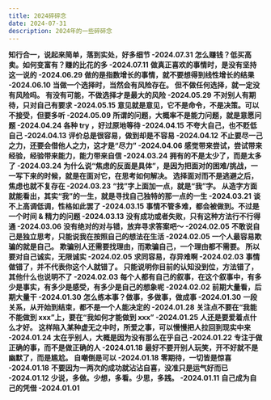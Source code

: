 ```yaml
---
title: 2024碎碎念
date: 2024-07-31
description: 2024年的一些碎碎念
---
```



<a className="block h-full rounded-lg border border-gray-700 p-4 hover:border-pink-600">
  <strong className="font-medium text-white">知行合一，说起来简单，落到实处，好多细节 -2024.07.31</strong>
</a>

<a className="block h-full rounded-lg border border-gray-700 p-4 hover:border-pink-600">
  <strong className="font-medium text-white">怎么赚钱？低买高卖。如何变富有？赚的比花的多 -2024.07.11</strong>
</a>

<a className="block h-full rounded-lg border border-gray-700 p-4 hover:border-pink-600">
  <strong className="font-medium text-white">做真正喜欢的事情时，是没有坚持这一说的 -2024.06.29</strong>
</a>

<a className="block h-full rounded-lg border border-gray-700 p-4 hover:border-pink-600">
  <strong className="font-medium text-white">做的是指数增长的事情，就不要想得到线性增长的结果 -2024.06.10</strong>
</a>

<a className="block h-full rounded-lg border border-gray-700 p-4 hover:border-pink-600">
  <strong className="font-medium text-white">当做一个选择时，当然会有风险存在。
    但不做任何选择，就一定没有风险吗。
    有没有可能，不做选择才是最大的风险 -2024.05.29</strong>
</a>

<a className="block h-full rounded-lg border border-gray-700 p-4 hover:border-pink-600">
  <strong className="font-medium text-white">不对别人有期待，只对自己有要求 -2024.05.15</strong>
</a>

<a className="block h-full rounded-lg border border-gray-700 p-4 hover:border-pink-600">
  <strong className="font-medium text-white">意见就是意见，它不是命令，不是决策。可以不接受，但要多听 -2024.05.09</strong>
</a>

<a className="block h-full rounded-lg border border-gray-700 p-4 hover:border-pink-600">
  <strong className="font-medium text-white">所谓的问题，大概率不是能力问题，就是意愿问题 -2024.04.24</strong>
</a>

<a className="block h-full rounded-lg border border-gray-700 p-4 hover:border-pink-600">
  <strong className="font-medium text-white">各种 try ，好过原地等待 -2024.04.15</strong>
</a>

<a className="block h-full rounded-lg border border-gray-700 p-4 hover:border-pink-600">
  <strong className="font-medium text-white">不夸大自己，也不贬低自己 -2024.04.13</strong>
</a>

<a className="block h-full rounded-lg border border-gray-700 p-4 hover:border-pink-600">
  <strong className="font-medium text-white">评价总是很容易，做到却是不容易 -2024.04.12</strong>
</a>

<a className="block h-full rounded-lg border border-gray-700 p-4 hover:border-pink-600">
  <strong className="font-medium text-white">不止要尽一己之力，还要会借他人之力，这才是“尽力” -2024.04.06</strong>
</a>

<a className="block h-full rounded-lg border border-gray-700 p-4 hover:border-pink-600">
  <strong className="font-medium text-white">感觉带来尝试，尝试带来经验，经验带来能力，能力带来自信 -2024.03.24</strong>
</a>

<a className="block h-full rounded-lg border border-gray-700 p-4 hover:border-pink-600">
  <strong className="font-medium text-white">拥有的不是太少了，而是太多了 -2024.03.24</strong>
</a>

<a className="block h-full rounded-lg border border-gray-700 p-4 hover:border-pink-600">
  <strong className="font-medium text-white">为什么说“焦虑的反面是具体”，是因为把面对的困难/挑战，一一写下来的时候，就是在面对它，在思考如何解决。
    选择面对而不是逃避之后，焦虑也就不复存在 -2024.03.23</strong>
</a>

<a className="block h-full rounded-lg border border-gray-700 p-4 hover:border-pink-600">
  <strong className="font-medium text-white">“找”字上面加一点，就是“我”字。
    从造字方面就能看出，其实“我”的一生，就是寻找自己独特的那一点的一生 -2024.03.21</strong>
</a>

<a className="block h-full rounded-lg border border-gray-700 p-4 hover:border-pink-600">
  <strong className="font-medium text-white"> 谈不上高调低调，性格如此罢了 -2024.03.15</strong>
</a>

<a className="block h-full rounded-lg border border-gray-700 p-4 hover:border-pink-600">
  <strong className="font-medium text-white">事情不管多难，都会被做到。不过是一个时间 & 精力的问题 -2024.03.13</strong>
</a>         

<a className="block h-full rounded-lg border border-gray-700 p-4 hover:border-pink-600">
  <strong className="font-medium text-white">没有成功或者失败，只有这种方法行不行得通 -2024.03.06</strong>
</a>

<a className="block h-full rounded-lg border border-gray-700 p-4 hover:border-pink-600">
  <strong className="font-medium text-white">没有绝对的对与错，放弃寻求答案吧～ -2024.02.05</strong>
</a>

<a className="block h-full rounded-lg border border-gray-700 p-4 hover:border-pink-600">
  <strong className="font-medium text-white">不敢说自己是独立思考，只能说我在按照自己的想法在生活 -2024.02.05</strong>
</a>

<a className="block h-full rounded-lg border border-gray-700 p-4 hover:border-pink-600">
  <strong className="font-medium text-white">一个人最容易欺骗的就是自己。
    欺骗别人还需要找理由，而欺骗自己，一个理由都不需要。
    所以要对自己诚实，无限诚实 -2024.02.05</strong>
</a>

<a className="block h-full rounded-lg border border-gray-700 p-4 hover:border-pink-600">
  <strong className="font-medium text-white">求同容易，存异难啊 -2024.02.03</strong>
</a>

<a className="block h-full rounded-lg border border-gray-700 p-4 hover:border-pink-600">
  <strong className="font-medium text-white">事情做错了，并不代表你这个人就错了。
    只能说明你目前的认知没到位，方法错了，其他什么也说明不了 -2024.02.03</strong>
</a>

<a className="block h-full rounded-lg border border-gray-700 p-4 hover:border-pink-600">
  <strong className="font-medium text-white">每个人都有自己的叙事，在这个叙事中，有多少是事实，有多少是感受，有多少是自己的想象呢 -2024.02.02</strong>
</a>

<a className="block h-full rounded-lg border border-gray-700 p-4 hover:border-pink-600">
  <strong className="font-medium text-white">前期大量看，后期大量干 -2024.01.30</strong>
</a>

<a className="block h-full rounded-lg border border-gray-700 p-4 hover:border-pink-600">
  <strong className="font-medium text-white">怎么练本事？做事，多做事，做成事 -2024.01.30</strong>
</a>

<a className="block h-full rounded-lg border border-gray-700 p-4 hover:border-pink-600">
  <strong className="font-medium text-white">一段关系，从开始到结束，都不是一个人能决定的 -2024.01.28</strong>
</a>

<a className="block h-full rounded-lg border border-gray-700 p-4 hover:border-pink-600">
  <strong className="font-medium text-white">关注点不要在“我能不能做到 xxx”上，要在“我如何才能做到 xxx” -2024.01.25</strong>
</a>

<a className="block h-full rounded-lg border border-gray-700 p-4 hover:border-pink-600">
  <strong className="font-medium text-white">人还是要爱着点什么才好。
    这样陷入某种虚无之中时，所爱之事，可以慢慢把人拉回到现实中来 -2024.01.24</strong>
</a>

<a className="block h-full rounded-lg border border-gray-700 p-4 hover:border-pink-600">
  <strong className="font-medium text-white">太在乎别人，大概是因为没有那么在乎自己 -2024.01.22</strong>
</a>

<a className="block h-full rounded-lg border border-gray-700 p-4 hover:border-pink-600">
  <strong className="font-medium text-white">专注于做正确的事，而不是做正确的人 -2024.01.18</strong>
</a>

<a className="block h-full rounded-lg border border-gray-700 p-4 hover:border-pink-600">
  <strong className="font-medium text-white">最好不要开别人玩笑，开不好就不是幽默了，而是尴尬。
    自嘲倒是可以 -2024.01.18</strong>
</a>        

<a className="block h-full rounded-lg border border-gray-700 p-4 hover:border-pink-600">
  <strong className="font-medium text-white">零期待，一切皆是惊喜 -2024.01.18</strong>
</a>

<a className="block h-full rounded-lg border border-gray-700 p-4 hover:border-pink-600">
  <strong className="font-medium text-white">不要因为一两次的成功就沾沾自喜，没准只是运气好而已 -2024.01.12</strong>
</a>

<a className="block h-full rounded-lg border border-gray-700 p-4 hover:border-pink-600">
  <strong className="font-medium text-white">少说，多做。少想，多看。少思，多践。 -2024.01.11</strong>
</a>

<a className="block h-full rounded-lg border border-gray-700 p-4 hover:border-pink-600">
  <strong className="font-medium text-white">自己成为自己的凭借 -2024.01.01</strong>
</a>